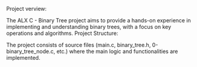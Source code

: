 Project verview:

The ALX C - Binary Tree project aims to provide a hands-on experience in implementing and understanding binary trees, with a focus on key operations and algorithms.
Project Structure:

The project consists of source files (main.c, binary_tree.h, 0-binary_tree_node.c, etc.) where the main logic and functionalities are implemented.

